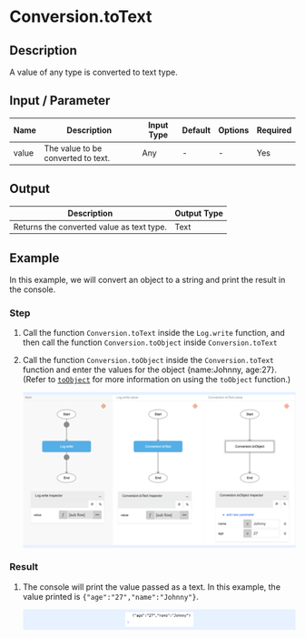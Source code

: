 # Conversion.toText

## Description

A value of any type is converted to text type.

## Input / Parameter

| Name | Description | Input Type | Default | Options | Required |
| ------ | ------ | ------ | ------ | ------ | ------ |
| value | The value to be converted to text. | Any | - | - | Yes |

## Output

| Description | Output Type |
| ------ | ------ |
| Returns the converted value as text type. | Text |

## Example

In this example, we will convert an object to a string and print the result in the console.

### Step

1. Call the function `Conversion.toText` inside the `Log.write` function, and then call the function `Conversion.toObject` inside `Conversion.toText`

2. Call the function `Conversion.toObject` inside the `Conversion.toText` function and enter the values for the object {name:Johnny, age:27}. (Refer to  [`toObject`](./toObject) for more information on using the `toObject` function.)

    <div style="display:flex; align-items:center; justify-content:center; background-color: #E7F1FF;">
        <img src="./toText-step-1.png"
        style="width: 100%; padding: 5px;"/>
    </div>

### Result

1. The console will print the value passed as a text. In this example, the value printed is `{"age":"27","name":"Johnny"}`.

    <div style="display:flex; align-items:center; justify-content:center; background-color: #E7F1FF;">
        <img src="./toText-result-1.png"
        style="width: 25%; padding: 5px;"/>
    </div>
